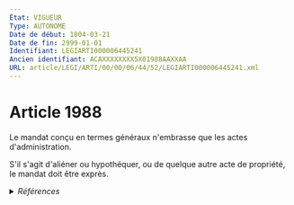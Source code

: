 ```yaml
---
État: VIGUEUR
Type: AUTONOME
Date de début: 1804-03-21
Date de fin: 2999-01-01
Identifiant: LEGIARTI000006445241
Ancien identifiant: ACAXXXXXXXX5X01988AAXXAA
URL: article/LEGI/ARTI/00/00/06/44/52/LEGIARTI000006445241.xml
---
```


<h1>Article 1988</h1>

Le mandat conçu en termes généraux n'embrasse que les actes d'administration.<br />

S'il s'agit d'aliéner ou hypothéquer, ou de quelque autre acte de propriété, le
mandat doit être exprès.


<details>
  <summary><em>Références</em></summary>

  <h2>Articles faisant référence à l'article</h2>
  
  <ul>
    <li>
      <a href="https://legal.tricoteuses.fr//redirection/LEGIARTI000006428091?vers=git&vers=legifrance">Code civil - article 490 AUTONOME VIGUEUR, en vigueur depuis le 2009-01-01</a> CITATION source
    </li>
  </ul>
  
  <h2>Références faites par l'article</h2>
  
  <ul>
    <li>
      2999-01-01 CITATION cible <a href="https://legal.tricoteuses.fr//redirection/LEGIARTI000006428091?vers=git&vers=legifrance">Code civil - article 490 AUTONOME VIGUEUR, en vigueur depuis le 2009-01-01</a>
    </li>
    <li>
      CODIFICATION source Loi 1804-03-10
    </li>
    <li>
      CREATION source Loi 1804-03-10 promulguée le 20 mars 1804
    </li>
  </ul>
</details>
